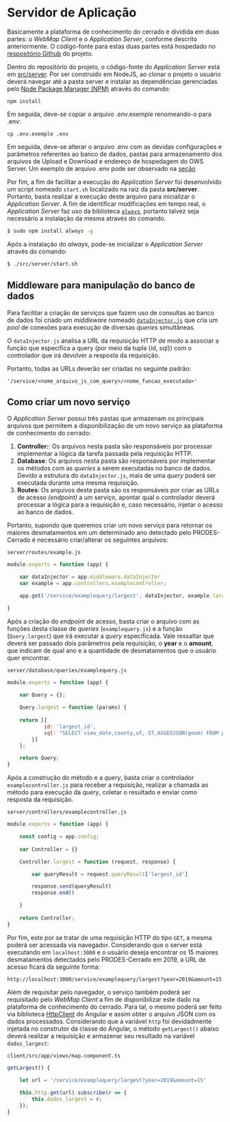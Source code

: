 # Servidor de Aplicação

Basicamente a plataforma de conhecimento do cerrado é dividida em duas partes: o *WebMap Client* e o *Application Server*, conforme descrito anteriormente. O código-fonte para estas duas partes está hospedado no [respositório Github](https://github.com/lapig-ufg/cepf-cerrado-platform) do projeto.


Dentro do repositório do projeto, o código-fonte do *Application Server* está em [src/server](https://github.com/lapig-ufg/cepf-cerrado-platform/tree/master/src/server). Por ser construído em NodeJS, ao clonar o projeto o usuário deverá navegar até a pasta server e instalar as dependências gerenciadas pelo [Node Package Manager (NPM)](https://www.npmjs.com/) através do comando:

```
npm install
```

Em seguida, deve-se copiar o arquivo .env.exemple renomeando-o para .env:

```
cp .env.exemple .env
```

Em seguida, deve-se alterar o arquivo .env com as devidas configurações e parâmetros referentes ao banco de dados, pastas para armazenamento dos arquivos de Upload e Download e endereço de hospedagem do OWS Server. Um exemplo de arquivo .env pode ser observado na [seção](/02-arq_execucao_dpat/#execucao-da-aplicacao-cerrado-dpat)

Por fim, a fim de facilitar a execução do *Application Server* foi desenvolvido um script nomeado `start.sh` localizado na raiz da pasta **src/server**. Portanto, basta realizar a execução deste arquivo para inicializar o *Application Server*. A fim de identificar modificações em tempo real, o *Application Server* faz uso da biblioteca [`always`](https://www.npmjs.com/package/always), portanto talvez seja necessário a instalação da mesma através do comando.

``` sh
$ sudo npm install always -g
```

Após a instalação do *always*, pode-se inicializar o *Application Server* através do comando:

``` sh
$ ./src/server/start.sh
```



## Middleware para manipulação do banco de dados

Para facilitar a criação de serviços que fazem uso de consultas ao banco de dados foi criado um *middleware* nomeado [`dataInjector.js`](https://github.com/lapig-ufg/cepf-cerrado-platform/blob/master/src/server/middleware/data-injector.js) que cria um *pool* de conexões para execução de diversas *queries* simultâneas. 

O `dataInjector.js` analisa a URL da requisição HTTP de modo a associar a função que especifica a query (por meio da tupla {id, sql}) com o controlador que irá devolver a resposta da requisição.

Portanto, todas as URLs deverão ser criadas no seguinte padrão:

```
'/service/<nome_arquivo_js_com_query>/<nome_funcao_executada>'
```

## Como criar um novo serviço

O *Application Server* possui três pastas que armazenam os principais arquivos que permitem a disponibilização de um novo serviço aa plataforma de conhecimento do cerrado: 

1. **Controller:**: Os arquivos nesta pasta são responsáveis por processar implementar a lógica da tarefa passada pela requisição HTTP.
2. **Database**: Os arquivos nesta pasta são responsáveis por implementar os métodos com as *queries* a serem executadas no banco de dados. Devido a estrutura do `dataInjector.js`, mais de uma *query* poderá ser executada durante uma mesma requisição.
3.  **Routes**: Os arquivos desta pasta são os responsáveis por criar as URLs de acesso *(endpoint)* a um serviço, apontar qual o controlador deverá processar a lógica para a requisição e, caso necessário, injetar o acesso ao banco de dados.

Portanto, supondo que queremos criar um novo serviço para retornar os maiores desmatamentos em um determinado ano detectado pelo PRODES-Cerrado é necessário criar/alterar os seguintes arquivos:

    server/routes/example.js
``` js
module.exports = function (app) {

	var dataInjector = app.middleware.dataInjector
	var example = app.controllers.examplecontroller;

	app.get('/service/examplequery/largest', dataInjector, example.largest);

}
```
Após a criação do *endpoint* de acesso, basta criar o arquivo com as funções desta classe de *queries* (`examplequery.js`) e a função (`Query.largest`) que irá executar a *query* especificada. Vale ressaltar que deverá ser passado dois parâmetros pela requisição, o **year** e o **amount**, que indicam de qual ano e a quantidade de desmatamentos que o usuário quer encontrar.

    server/database/queries/examplequery.js
``` js
module.exports = function (app) {

    var Query = {};
    
    Query.largest = function (params) {
    
    return [{
			id: 'largest_id',
			sql: "SELECT view_date,county,uf, ST_ASGEOJSON(geom) FROM prodes_cerrado WHERE year = ${year} ORDER BY areamunkm DESC LIMIT ${amount}"
		}]
    };

    return Query;
}
```
Após a construção do método e a *query*, basta criar o controlador `examplecontroller.js` para receber a requisição, realizar a chamada ao método para execução da *query*, coletar o resultado e enviar como resposta da requisição.

    server/controllers/examplecontroller.js
``` js
module.exports = function (app) {

    const config = app.config;
    
	var Controller = {}

	Controller.largest = function (request, response) {

		var queryResult = request.queryResult['largest_id']

		response.send(queryResult)
		response.end()

    }
    
    return Controller;
}
```

Por fim, este por se tratar de uma requisição HTTP do tipo `GET`, a mesma poderá ser acessada via navegador. Considerando que o server está executando em `localhost:3000` e o usuário deseja encontrar os 15 maiores desmatamentos detectados pelo PRODES-Cerrado em 2019, a URL de acesso ficará da seguinte forma: 

``` url
http://localhost:3000/service/examplequery/largest?year=2019&amount=15
```

Além de requisitar pelo navegador, o serviço também poderá ser requisitado pelo *WebMap Client* a fim de disponibilizar este dado na plataforma de conhecimento do cerrado. Para tal, o mesmo poderá ser feito via biblioteca [HttpClient](https://angular.io/api/common/http/HttpClient) do Angular e assim obter o arquivo JSON com os dados processados. Considerando que a variável `http` foi devidadmente injetada no construtor da classe do Angular, o método `getLargest()` abaixo deverá realizar a requisição e armazenar seu resultado na variável `dados_largest`:




    client/src/app/views/map.component.ts
``` js
getLargest() {
 
    let url = '/service/examplequery/largest?year=2019&amount=15'

    this.http.get(url).subscribe(r => {
        this.dados_largest = r;
    });
}
```


